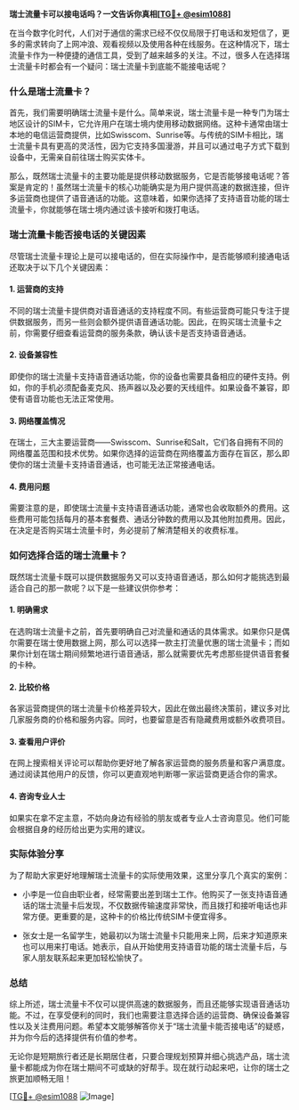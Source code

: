 **瑞士流量卡可以接电话吗？一文告诉你真相[[TG💪+ @esim1088](https://t.me/s/esim1088)]**

在当今数字化时代，人们对于通信的需求已经不仅仅局限于打电话和发短信了，更多的需求转向了上网冲浪、观看视频以及使用各种在线服务。在这种情况下，瑞士流量卡作为一种便捷的通信工具，受到了越来越多的关注。不过，很多人在选择瑞士流量卡时都会有一个疑问：瑞士流量卡到底能不能接电话呢？

### 什么是瑞士流量卡？

首先，我们需要明确瑞士流量卡是什么。简单来说，瑞士流量卡是一种专门为瑞士地区设计的SIM卡，它允许用户在瑞士境内使用移动数据网络。这种卡通常由瑞士本地的电信运营商提供，比如Swisscom、Sunrise等。与传统的SIM卡相比，瑞士流量卡具有更高的灵活性，因为它支持多国漫游，并且可以通过电子方式下载到设备中，无需亲自前往瑞士购买实体卡。

那么，既然瑞士流量卡的主要功能是提供移动数据服务，它是否能够接电话呢？答案是肯定的！虽然瑞士流量卡的核心功能确实是为用户提供高速的数据连接，但许多运营商也提供了语音通话的功能。这意味着，如果你选择了支持语音功能的瑞士流量卡，你就能够在瑞士境内通过该卡接听和拨打电话。

### 瑞士流量卡能否接电话的关键因素

尽管瑞士流量卡理论上是可以接电话的，但在实际操作中，是否能够顺利接通电话还取决于以下几个关键因素：

#### 1. **运营商的支持**
   不同的瑞士流量卡提供商对语音通话的支持程度不同。有些运营商可能只专注于提供数据服务，而另一些则会额外提供语音通话功能。因此，在购买瑞士流量卡之前，你需要仔细查看运营商的服务条款，确认该卡是否支持语音通话。

#### 2. **设备兼容性**
   即使你的瑞士流量卡支持语音通话功能，你的设备也需要具备相应的硬件支持。例如，你的手机必须配备麦克风、扬声器以及必要的天线组件。如果设备不兼容，即使有语音功能也无法正常使用。

#### 3. **网络覆盖情况**
   在瑞士，三大主要运营商——Swisscom、Sunrise和Salt，它们各自拥有不同的网络覆盖范围和技术优势。如果你选择的运营商在网络覆盖方面存在盲区，那么即使你的瑞士流量卡支持语音通话，也可能无法正常接通电话。

#### 4. **费用问题**
   需要注意的是，即使瑞士流量卡支持语音通话功能，通常也会收取额外的费用。这些费用可能包括每月的基本套餐费、通话分钟数的费用以及其他附加费用。因此，在决定是否购买瑞士流量卡时，务必提前了解清楚相关的收费标准。

### 如何选择合适的瑞士流量卡？

既然瑞士流量卡既可以提供数据服务又可以支持语音通话，那么如何才能挑选到最适合自己的那一款呢？以下是一些建议供你参考：

#### 1. **明确需求**
   在选购瑞士流量卡之前，首先要明确自己对流量和通话的具体需求。如果你只是偶尔需要在瑞士使用数据上网，那么可以选择一款主打流量优惠的瑞士流量卡；而如果你计划在瑞士期间频繁地进行语音通话，那么就需要优先考虑那些提供语音套餐的卡种。

#### 2. **比较价格**
   各家运营商提供的瑞士流量卡价格差异较大，因此在做出最终决策前，建议多对比几家服务商的价格和服务内容。同时，也要留意是否有隐藏费用或额外收费项目。

#### 3. **查看用户评价**
   在网上搜索相关评论可以帮助你更好地了解各家运营商的服务质量和客户满意度。通过阅读其他用户的反馈，你可以更直观地判断哪一家运营商更适合你的需求。

#### 4. **咨询专业人士**
   如果实在拿不定主意，不妨向身边有经验的朋友或者专业人士咨询意见。他们可能会根据自身的经历给出更为实用的建议。

### 实际体验分享

为了帮助大家更好地理解瑞士流量卡的实际使用效果，这里分享几个真实的案例：

- 小李是一位自由职业者，经常需要出差到瑞士工作。他购买了一张支持语音通话的瑞士流量卡后发现，不仅数据传输速度非常快，而且拨打和接听电话也非常方便。更重要的是，这种卡的价格比传统SIM卡便宜得多。
  
- 张女士是一名留学生，她最初以为瑞士流量卡只能用来上网，后来才知道原来也可以用来打电话。她表示，自从开始使用支持语音功能的瑞士流量卡后，与家人朋友联系起来更加轻松愉快了。

### 总结

综上所述，瑞士流量卡不仅可以提供高速的数据服务，而且还能够实现语音通话功能。不过，在享受便利的同时，我们也需要注意选择合适的运营商、确保设备兼容性以及关注费用问题。希望本文能够解答你关于“瑞士流量卡能否接电话”的疑惑，并为你今后的选择提供有价值的参考。

无论你是短期旅行者还是长期居住者，只要合理规划预算并细心挑选产品，瑞士流量卡都能成为你在瑞士期间不可或缺的好帮手。现在就行动起来吧，让你的瑞士之旅更加顺畅无阻！

[[TG💪+ @esim1088](https://t.me/s/esim1088) ![Image](https://i.postimg.cc/4NQfJmqS/Snipaste-2025-05-13-00-14-12.png)]